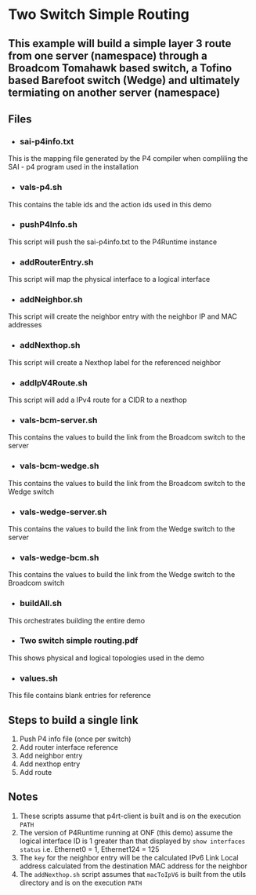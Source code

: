 # Two Switch Simple Routing
## This example will build a simple layer 3 route from one server (namespace) through a Broadcom Tomahawk based switch, a Tofino based Barefoot switch (Wedge) and ultimately termiating on another server (namespace)

## Files
 * ### sai-p4info.txt
This is the mapping file generated by the P4 compiler when compliling the SAI - p4 program used in the installation
 * ### vals-p4.sh
This contains the table ids and the action ids used in this demo
 * ### pushP4Info.sh 
This script will push the sai-p4info.txt to the P4Runtime instance 
 * ### addRouterEntry.sh
This script will map the physical interface to a logical interface 
 * ### addNeighbor.sh
This script will create the neighbor entry with the neighbor IP and MAC addresses
 * ### addNexthop.sh
This script will create a Nexthop label for the referenced neighbor
 * ### addIpV4Route.sh
This script will add a IPv4 route for a CIDR to a nexthop
 * ### vals-bcm-server.sh
This contains the values to build the link from the Broadcom switch to the server
 * ### vals-bcm-wedge.sh
This contains the values to build the link from the Broadcom switch to the Wedge switch
 * ### vals-wedge-server.sh
This contains the values to build the link from the Wedge switch to the server
 * ### vals-wedge-bcm.sh
This contains the values to build the link from the Wedge switch to the Broadcom switch
 * ### buildAll.sh
This orchestrates building the entire demo
 * ### Two switch simple routing.pdf
This shows physical and logical topologies used in the demo
 * ### values.sh
This file contains blank entries for reference

## Steps to build a single link
 1. Push P4 info file (once per switch)
 2. Add router interface reference
 3. Add neighbor entry
 4. Add nexthop entry
 5. Add route

## Notes
 1. These scripts assume that p4rt-client is built and is on the execution `PATH` 
 2. The version of P4Runtime running at ONF (this demo) assume the logical interface ID is 1 greater than that displayed by `show interfaces status` i.e. Ethernet0 = 1, Ethernet124 = 125
 3. The `key` for the neighbor entry will be the calculated IPv6 Link Local address calculated from the destination MAC address for the neighbor
 4. The `addNexthop.sh` script assumes that `macToIpV6` is built from the utils directory and is on the execution `PATH`
